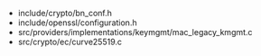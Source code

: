 - include/crypto/bn_conf.h
- include/openssl/configuration.h
- src/providers/implementations/keymgmt/mac_legacy_kmgmt.c
- src/crypto/ec/curve25519.c
